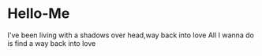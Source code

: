 # Hello-Me
I've been living with a shadows over head,way back into love
All I wanna do is find a way back into love

